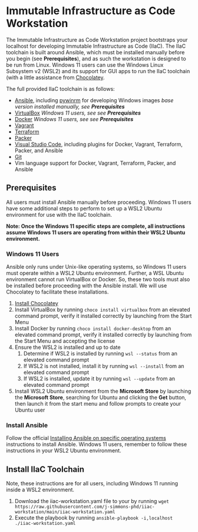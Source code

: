 # Immutable Infrastructure as Code Workstation

The Immutable Infrastructure as Code Workstation project bootstraps your localhost for developing Immutable Infrastructure as Code (IIaC). The IIaC toolchain is built around Ansible, which must be installed manually before you begin (see **Prerequisites**), and as such the workstation is designed to be run from Linux.  Windows 11 users can use the Windows Linux Subsystem v2 (WSL2) and its support for GUI apps to run the IIaC toolchain (with a little assistance from [Chocolatey](https://chocolatey.org/).

The full provided IIaC toolchain is as follows:

- [Ansible](https://www.ansible.com/), including [pywinrm](https://github.com/diyan/pywinrm) for developing Windows images *base version installed manually, see **Prerequisites***
- [VirtualBox](https://www.virtualbox.org/) *Windows 11 users, see see **Prerequisites***
- [Docker](https://www.docker.com/) *Windows 11 users, see see **Prerequisites***
- [Vagrant](https://www.vagrantup.com)
- [Terraform](https://www.terraform.io/)
- [Packer](https://www.packer.io/)
- [Visual Studio Code](https://code.visualstudio.com/), including plugins for Docker, Vagrant, Terraform, Packer, and Ansible
- [Git](https://git-scm.com/)
- Vim language support for Docker, Vagrant, Terraform, Packer, and Ansible

## Prerequisites

All users must install Ansible manually before proceeding.  Windows 11 users have some additional steps to perform to set up a WSL2 Ubuntu environment for use with the IIaC toolchain.

**Note: Once the Windows 11 specific steps are complete, all instructions assume Windows 11 users are operating from within their WSL2 Ubuntu environment.**

### Windows 11 Users

Ansible only runs under Unix-like operating systems, so Windows 11 users must operate within a WSL2 Ubuntu environment.  Further, a WSL Ubuntu environment cannot run VirtualBox or Docker.  So, these two tools must also be installed before proceeding with the Ansible install.  We will use Chocolatey to facilitate these installations.

1. [Install Chocolatey](https://chocolatey.org/install)
1. Install VirtualBox by running `choco install virtualbox` from an elevated command prompt, verify it installed correctly by launching from the Start Menu
1. Install Docker by running  `choco install docker-desktop` from an elevated command prompt, verify it installed correctly by launching from the Start Menu and accepting the license
1. Ensure the WSL2 is installed and up to date
    1. Determine if WSL2 is installed by running `wsl --status` from an elevated command prompt
    1. If WSL2 is not installed, install it by running `wsl --install` from an elevated command prompt
    1. If WSL2 is installed, update it by running `wsl --update` from an elevated command prompt
1. Install WSL2 Ubuntu environment from the **Microsoft Store** by launching the **Microsoft Store**, searching for Ubuntu and clicking the **Get** button, then launch it from the start menu and follow prompts to create your Ubuntu user

### Install Ansible

Follow the official [Installing Ansible on specific operating systems](https://docs.ansible.com/ansible/latest/installation_guide/intro_installation.html#installing-ansible-on-specific-operating-systems) instructions to install Ansible.  Windows 11 users, remember to follow these instructions in your WSL2 Ubuntu environment.

## Install IIaC Toolchain

Note, these instructions are for all users, including Windows 11 running inside a WSL2 environment.

1. Download the iiac-workstation.yaml file to your by running `wget https://raw.githubusercontent.com/j-simmons-phd/iiac-workstation/main/iiac-workstation.yaml`
1. Execute the playbook by running `ansible-playbook -i,localhost ./iiac-workstation.yaml`

